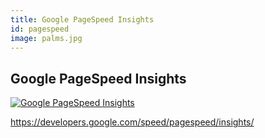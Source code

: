 ```yaml
---
title: Google PageSpeed Insights
id: pagespeed
image: palms.jpg
---
```


## Google PageSpeed Insights

[![Google PageSpeed Insights]({{site.baseurl}}images/front-end-performance/pagespeed.png)](https://developers.google.com/speed/pagespeed/insights/)  

<https://developers.google.com/speed/pagespeed/insights/>